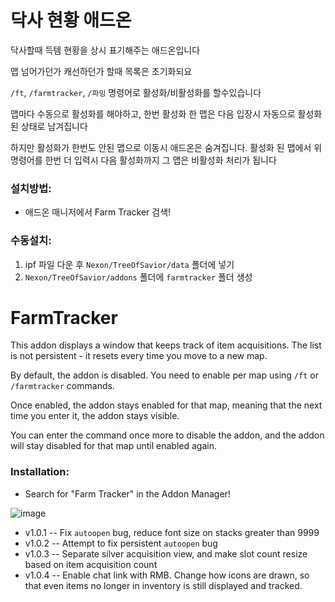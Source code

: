 # 닥사 현황 애드온
닥사할때 득템 현황을 상시 표기해주는 애드온입니다

맵 넘어가던가 캐선하던가 할때 목록은 초기화되요

`/ft`, `/farmtracker`, `/파밍` 명령어로 활성화/비활성화를 할수있습니다

맵마다 수동으로 활성화를 해야하고, 한번 활성화 한 맵은 다음 입장시 자동으로 활성화 된 상태로 남겨집니다

하지만 활성화가 한번도 안된 맵으로 이동시 애드온은 숨겨집니다. 활성화 된 맵에서 위 명령어를 한번 더 입력시 다음 활성화까지 그 맵은 비활성화 처리가 됩니다

### 설치방법:
* 애드온 매니저에서 Farm Tracker 검색!

### 수동설치:
1. ipf 파일 다운 후 `Nexon/TreeOfSavior/data` 폴더에 넣기
2. `Nexon/TreeOfSavior/addons` 폴더에 `farmtracker` 폴더 생성

# FarmTracker
This addon displays a window that keeps track of item acquisitions.
The list is not persistent - it resets every time you move to a new map.

By default, the addon is disabled. You need to enable per map using `/ft` or `/farmtracker` commands.

Once enabled, the addon stays enabled for that map, meaning that the next time you enter it, the addon stays visible.

You can enter the command once more to disable the addon, and the addon will stay disabled for that map until enabled again.

### Installation:
* Search for "Farm Tracker" in the Addon Manager!

![image](https://user-images.githubusercontent.com/12102540/135981197-9c3f7603-ac40-4618-a984-675aebb604fb.png)

* v1.0.1 -- Fix `autoopen` bug, reduce font size on stacks greater than 9999
* v1.0.2 -- Attempt to fix persistent `autoopen` bug
* v1.0.3 -- Separate silver acquisition view, and make slot count resize based on item acquisition count
* v1.0.4 -- Enable chat link with RMB. Change how icons are drawn, so that even items no longer in inventory is still displayed and tracked.
